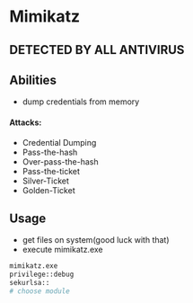 # Mimikatz

## DETECTED BY ALL ANTIVIRUS

## Abilities
- dump credentials from memory
#### Attacks:
+ Credential Dumping
+ Pass-the-hash
+ Over-pass-the-hash
+ Pass-the-ticket
+ Silver-Ticket
+ Golden-Ticket

## Usage
- get files on system(good luck with that)
- execute mimikatz.exe
```python
mimikatz.exe
privilege::debug
sekurlsa::
# choose module
```